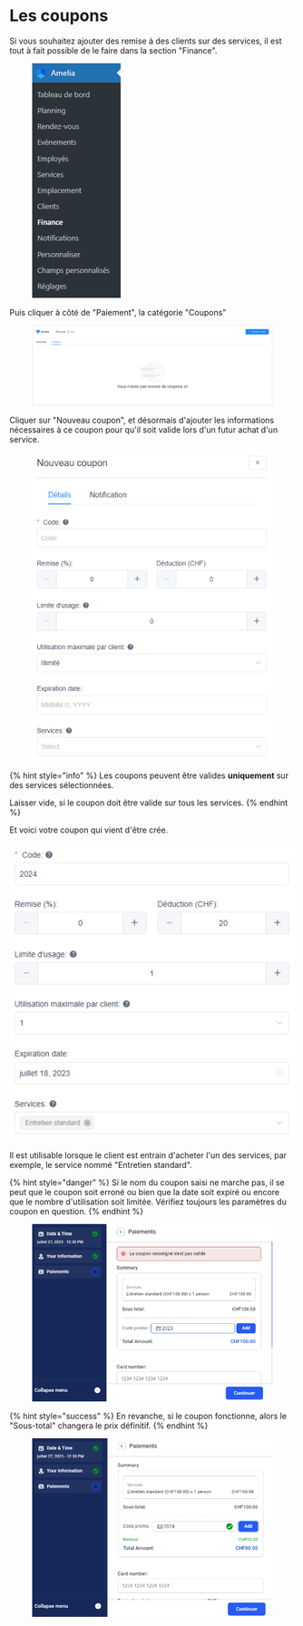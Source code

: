 # Les coupons

Si vous souhaitez ajouter des remise à des clients sur des services, il est tout à fait possible de le faire dans la section "Finance".

<figure><img src="../.gitbook/assets/image (15).png" alt=""><figcaption></figcaption></figure>

Puis cliquer à côté de "Paiement", la catégorie "Coupons"

<figure><img src="../.gitbook/assets/image (9).png" alt=""><figcaption></figcaption></figure>

Cliquer sur "Nouveau coupon", et désormais d'ajouter les informations nécessaires à ce coupon pour qu'il soit valide lors d'un futur achat d'un service.

<figure><img src="../.gitbook/assets/image (5).png" alt=""><figcaption></figcaption></figure>

{% hint style="info" %}
Les coupons peuvent être valides **uniquement** sur des services sélectionnées.

Laisser vide, si le coupon doit être valide sur tous les services.
{% endhint %}

Et voici votre coupon qui vient d'être crée.

![](<../.gitbook/assets/image (17).png>)

Il est utilisable lorsque le client est entrain d'acheter l'un des services, par exemple, le service nommé "Entretien standard".

{% hint style="danger" %}
Si le nom du coupon saisi ne marche pas, il se peut que le coupon soit erroné ou bien que la date soit expiré ou encore que le nombre d'utilisation soit limitée. Vérifiez toujours les paramètres du coupon en question.
{% endhint %}

<figure><img src="../.gitbook/assets/image (1).png" alt=""><figcaption></figcaption></figure>

{% hint style="success" %}
En revanche, si le coupon fonctionne, alors le "Sous-total" changera le prix définitif.
{% endhint %}

<figure><img src="../.gitbook/assets/image (8).png" alt=""><figcaption></figcaption></figure>
